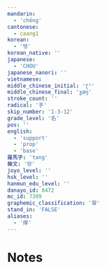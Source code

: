 ```yaml
---
mandarin:
  - 'chēng'
cantonese:
  - caang1
korean:
  - '탱'
korean_native: ''
japanese:
  - 'CHOU'
japanese_nanori: ''
vietnamese:
middle_chinese_initial: 'ʈʰ'
middle_chinese_final: 'ɣæŋ'
stroke_count: ''
radical: '手'
skip_number: '1-3-12'
grade_level: '名'
pos: ''
english:
  - 'support'
  - 'prop'
  - 'base'
羅馬字: 'tang'
韓文: '탕'
joyo_level: ''
hsk_level: ''
hanmun_edu_level: ''
danayo_id: 8472
mc_id: 7309
graphemic_classification: '牚'
stand_in: 'FALSE'
aliases:
  - '撑'
---
```


# Notes
